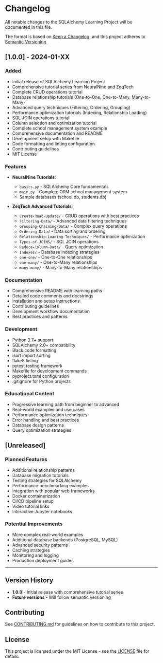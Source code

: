 # Changelog

All notable changes to the SQLAlchemy Learning Project will be documented in this file.

The format is based on [Keep a Changelog](https://keepachangelog.com/en/1.0.0/),
and this project adheres to [Semantic Versioning](https://semver.org/spec/v2.0.0.html).

## [1.0.0] - 2024-01-XX

### Added

- Initial release of SQLAlchemy Learning Project
- Comprehensive tutorial series from NeuralNine and ZeqTech
- Complete CRUD operations tutorial
- Database relationship tutorials (One-to-One, One-to-Many, Many-to-Many)
- Advanced query techniques (Filtering, Ordering, Grouping)
- Performance optimization tutorials (Indexing, Relationship Loading)
- SQL JOIN operations tutorial
- Column selection and optimization tutorial
- Complete school management system example
- Comprehensive documentation and README
- Development setup with Makefile
- Code formatting and linting configuration
- Contributing guidelines
- MIT License

### Features

- **NeuralNine Tutorials**:

  - `basics.py` - SQLAlchemy Core fundamentals
  - `main.py` - Complete ORM school management system
  - Sample databases (school.db, students.db)

- **ZeqTech Advanced Tutorials**:
  - `Create-Read-Update/` - CRUD operations with best practices
  - `Filtering-Data/` - Advanced data filtering techniques
  - `Grouping-Chaining-Data/` - Complex query operations
  - `Ordering-Data/` - Data sorting and ordering
  - `Relationship-Loading-Techniques/` - Performance optimization
  - `Types-of-JOINS/` - SQL JOIN operations
  - `Reduce-Column-Data/` - Query optimization
  - `Indexes/` - Database indexing strategies
  - `one-one/` - One-to-One relationships
  - `one-many/` - One-to-Many relationships
  - `many-many/` - Many-to-Many relationships

### Documentation

- Comprehensive README with learning paths
- Detailed code comments and docstrings
- Installation and setup instructions
- Contributing guidelines
- Development workflow documentation
- Best practices and patterns

### Development

- Python 3.7+ support
- SQLAlchemy 2.0+ compatibility
- Black code formatting
- isort import sorting
- flake8 linting
- pytest testing framework
- Makefile for development commands
- pyproject.toml configuration
- .gitignore for Python projects

### Educational Content

- Progressive learning path from beginner to advanced
- Real-world examples and use cases
- Performance optimization techniques
- Error handling and best practices
- Database design patterns
- Query optimization strategies

## [Unreleased]

### Planned Features

- Additional relationship patterns
- Database migration tutorials
- Testing strategies for SQLAlchemy
- Performance benchmarking examples
- Integration with popular web frameworks
- Docker containerization
- CI/CD pipeline setup
- Video tutorial links
- Interactive Jupyter notebooks

### Potential Improvements

- More complex real-world examples
- Additional database backends (PostgreSQL, MySQL)
- Advanced security patterns
- Caching strategies
- Monitoring and logging
- Production deployment guides

---

## Version History

- **1.0.0** - Initial release with comprehensive tutorial series
- **Future versions** - Will follow semantic versioning

## Contributing

See [CONTRIBUTING.md](CONTRIBUTING.md) for guidelines on how to contribute to this project.

## License

This project is licensed under the MIT License - see the [LICENSE](LICENSE) file for details.
